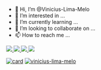 - 👋 Hi, I’m @Vinicius-Lima-Melo
- 👀 I’m interested in ...
- 🌱 I’m currently learning ...
- 💞️ I’m looking to collaborate on ...
- 📫 How to reach me ...

<a href="https://viniciuslimamelo.com">
  <img src="https://img.shields.io/badge/WhatsApp-25D366?style=for-the-badge&logo=whatsapp&logoColor=white">
<a/>
<a href="https://viniciuslimamelo.com">
  <img src="https://img.shields.io/badge/Facebook-1877F2?style=for-the-badge&logo=facebook&logoColor=white">
<a/>
<a href="https://viniciuslimamelo.com">
  <img src="https://img.shields.io/badge/Twitter-1DA1F2?style=for-the-badge&logo=twitter&logoColor=white">
<a/>
<a href="https://viniciuslimamelo.com">
  <img src="https://img.shields.io/badge/Gmail-D14836?style=for-the-badge&logo=gmail&logoColor=white">
<a/>




[![card](https://github-readme-stats.vercel.app/api?username=vinicius-lima-melo&theme=tokyonight)](https://github.com/vinicius-lima-melo/)
[![vinicius-lima-melo](https://github-readme-stats.vercel.app/api/top-langs/?username=vinicius-lima-melo&hide=html&layout=compact&theme=tokyonight)](https://github.com/vinicius-lima-melo/)
<!---
Vinicius-Lima-Melo/Vinicius-Lima-Melo is a ✨ special ✨ repository because its `README.md` (this file) appears on your GitHub profile.
You can click the Preview link to take a look at your changes.
--->
